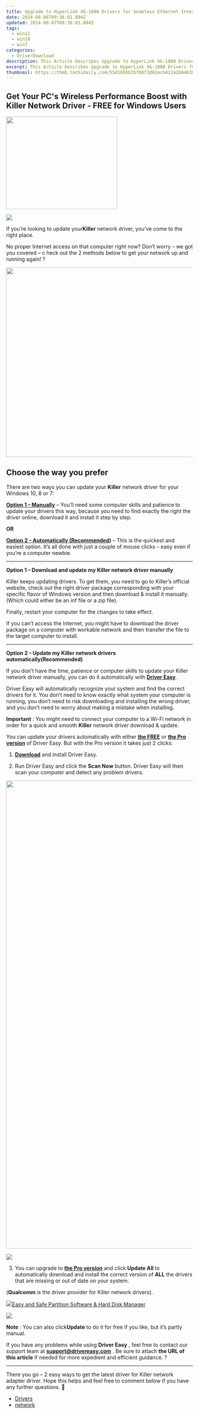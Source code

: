 ```yaml
---
title: Upgrade to HyperLink XG-1000 Drivers for Seamless Ethernet Interface and Network Reliability
date: 2024-08-06T09:36:01.894Z
updated: 2024-08-07T09:36:01.894Z
tags:
  - win11
  - win10
  - win7
categories:
  - DriverDownload
description: This Article Describes Upgrade to HyperLink XG-1000 Drivers for Seamless Ethernet Interface and Network Reliability
excerpt: This Article Describes Upgrade to HyperLink XG-1000 Drivers for Seamless Ethernet Interface and Network Reliability
thumbnail: https://thmb.techidaily.com/55d1895b35f08f3d82ecb412a2b84639eef0d00ef22964bfc70576f31a7b8bbc.jpg
---
```


## Get Your PC's Wireless Performance Boost with Killer Network Driver - FREE for Windows Users

<!-- affiliate ads begin -->
<a href="https://caperobbin.sjv.io/c/5597632/2006123/18460" target="_top" id="2006123"><img src="//a.impactradius-go.com/display-ad/18460-2006123" border="0" alt="" width="300" height="250"/></a><img height="0" width="0" src="https://imp.pxf.io/i/5597632/2006123/18460" style="position:absolute;visibility:hidden;" border="0" />
<!-- affiliate ads end -->
![](https://images.drivereasy.com/wp-content/uploads/2018/10/img_5bb5e43b23e8b.jpg)

 If you’re looking to update your**Killer** network driver,  you’ve come to the right place.

 No proper Internet access on that computer right now? Don’t worry – we got you covered – c heck out the 2 methods below to get your network up and running again! ?

<!-- affiliate ads begin -->
<a href="https://ephamedtechinc.pxf.io/c/5597632/2095369/26400" target="_top" id="2095369"><img src="//a.impactradius-go.com/display-ad/26400-2095369" border="0" alt="" width="1024" height="512"/></a><img height="0" width="0" src="https://imp.pxf.io/i/5597632/2095369/26400" style="position:absolute;visibility:hidden;" border="0" />
<!-- affiliate ads end -->
## Choose the way you prefer

 There are two ways you can update your **Killer** network driver for your Windows 10, 8 or 7:

[**Option 1 – Manually**](https://tools.techidaily.com/drivereasy/download/) – You’ll need some computer skills and patience to update your drivers this way, because you need to find exactly the right the driver online, download it and install it step by step.

**OR**

[**Option 2 – Automatically (Recommended)**](https://www.drivereasy.com/knowledge/killer-network-driver-free-download-update-in-windows-10-8-7/#O2) – This is the quickest and easiest option. It’s all done with just a couple of mouse clicks – easy even if you’re a computer newbie.

---

 **Option 1 – Download and update my Killer network driver manually**

 Killer keeps updating drivers. To get them, you need to go to Killer’s official  website, check out the right driver package corresponding with your specific flavor of Windows version and then download & install it manually. (Which could either be an inf file or a zip file).

Finally, restart your computer for the changes to take effect.

 If you can’t access the Internet, you might have to download the driver package on a computer with workable network and then transfer the file to the target computer to install.

---

 **Option 2 – Update my Killer network drivers automatically(Recommended)**

 If you don’t have the time, patience or computer skills to update your Killer network  driver manually, you can do it automatically with **[Driver Easy](https://tools.techidaily.com/drivereasy/download/)**  .

 Driver Easy will automatically recognize your system and find the correct drivers for it. You don’t need to know exactly what system your computer is running, you don’t need to risk downloading and installing the wrong driver, and you don’t need to worry about making a mistake when installing.

**Important** : You might need to connect your computer to a Wi-Fi network in order for a quick and smooth **Killer** network driver download & update.

 You can update your drivers automatically with either **[the FREE](https://tools.techidaily.com/drivereasy/download/)**  or **[the Pro version](https://tools.techidaily.com/drivereasy/download/)**  of Driver Easy. But with the Pro version it takes just 2 clicks:

 1) **[Download](https://tools.techidaily.com/drivereasy/download/)**  and install Driver Easy.

 2) Run Driver Easy and click the **Scan Now**  button. Driver Easy will then scan your computer and detect any problem drivers.

<!-- affiliate ads begin -->
<a href="https://twopages.pxf.io/c/5597632/1873313/18544" target="_top" id="1873313"><img src="//a.impactradius-go.com/display-ad/18544-1873313" border="0" alt="" width="1080" height="1263"/></a><img height="0" width="0" src="https://imp.pxf.io/i/5597632/1873313/18544" style="position:absolute;visibility:hidden;" border="0" />
<!-- affiliate ads end -->
![](https://images.drivereasy.com/wp-content/uploads/2018/07/img_5b5aefd675a7c.jpg)

 3) You can upgrade to **[the Pro version](https://tools.techidaily.com/drivereasy/download/)**  and click **Update All** to automatically download and install the correct version of **ALL**  the drivers that are missing or out of date on your system.

 (**Qualcomm** is the driver provider for Killer network drivers).

<!-- affiliate ads begin -->
<a href="https://secure.2checkout.com/order/checkout.php?PRODS=22741618&QTY=1&AFFILIATE=108875&CART=1"><img src="https://www.diskpart.com/resource/images/index/dp-index-img-banner-people@2x.png" border="0">Easy and Safe Partition Software & Hard Disk Manager</a>
<!-- affiliate ads end -->
![](https://images.drivereasy.com/wp-content/uploads/2018/07/img_5b5af0deb80ba.jpg)

**Note** : You can also click**Update** to do it for free if you like, but it’s partly manual.

 If you have any problems while using **Driver Easy** , feel free to contact our support team at **<support@drivereasy.com>** . Be sure to attach **the URL of this article** if needed for more expedient and efficient guidance. ?

---

 There you go – 2 easy ways to get the latest driver for Killer network adapter driver. Hope this helps and feel free to comment below if you have any further questions. 🙂

* [Drivers](https://tools.techidaily.com/drivereasy/download/)
* [network](https://tools.techidaily.com/drivereasy/download/)

<ins class="adsbygoogle"
     style="display:block"
     data-ad-format="autorelaxed"
     data-ad-client="ca-pub-7571918770474297"
     data-ad-slot="1223367746"></ins>



<ins class="adsbygoogle"
     style="display:block"
     data-ad-client="ca-pub-7571918770474297"
     data-ad-slot="8358498916"
     data-ad-format="auto"
     data-full-width-responsive="true"></ins>
